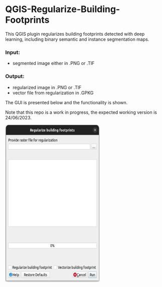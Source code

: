 # QGIS-Regularize-Building-Footprints
This QGIS plugin regularizes building footprints detected with deep learning, including binary semantic and instance segmentation maps.

### Input:
- segmented image either in .PNG or .TIF

### Output:
- regularized image in .PNG or .TIF
- vector file from regularization in .GPKG

The GUI is presented below and the functionality is shown.


Note that this repo is a work in progress, the expected working version is 24/06/2023.

<img
  src="https://github.com/s1m0nS/QGIS-Regularize-Building-Footprints/blob/main/img/plugin-gui.png"
  alt="The plugin GUI"
  title="The user interface of the plugin"
  width="300" height="500"
  style="display: inline-block; margin: 0 auto; max-width: 300px">

